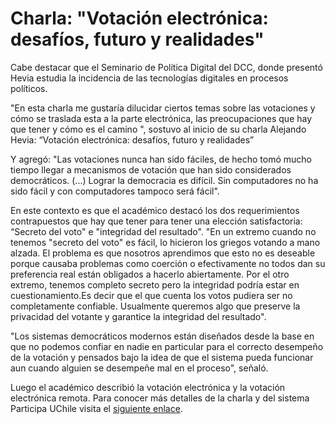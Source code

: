# Charla: "Votación electrónica: desafíos, futuro y realidades"

Cabe destacar que el Seminario de Política Digital del DCC, donde presentó Hevia estudia la incidencia de las tecnologías digitales en procesos políticos.

"En esta charla me gustaría dilucidar ciertos temas sobre las votaciones y cómo se traslada esta a la parte electrónica, las preocupaciones que hay que tener y cómo es el camino ", sostuvo al inicio de su charla Alejando Hevia: “Votación electrónica: desafíos, futuro y realidades”

Y agregó: "Las votaciones nunca han sido fáciles, de hecho tomó mucho tiempo llegar a mecanismos de votación que han sido considerados democráticos. (...) Lograr la democracia es difícil. Sin computadores no ha sido fácil y con computadores tampoco será fácil".

En este contexto es que el académico destacó los dos requerimientos contrapuestos que hay que tener para tener una elección satisfactoria: “Secreto del voto" e "integridad del resultado". "En un extremo cuando no tenemos "secreto del voto" es fácil, lo hicieron los griegos votando a mano alzada. El problema es que nosotros aprendimos que esto no es deseable porque causaba problemas como coerción o efectivamente no todos dan su preferencia real están obligados a hacerlo abiertamente. Por el otro extremo, tenemos completo secreto pero la integridad podría estar en cuestionamiento.Es decir que el que cuenta los votos pudiera ser no completamente confiable. Usualmente queremos algo que preserve la privacidad del votante y garantice la integridad del resultado".

"Los sistemas democráticos modernos están diseñados desde la base en que no podemos confiar en nadie en particular para el correcto desempeño de la votación y pensados bajo la idea de que el sistema pueda funcionar aun cuando alguien se desempeñe mal en el proceso", señaló.

Luego el académico describió la votación electrónica y la votación electrónica remota. Para conocer más detalles de la charla y del sistema Participa UChile visita el [siguiente enlace](https://www.youtube.com/watch?v=fqxzD1Ipcf8).